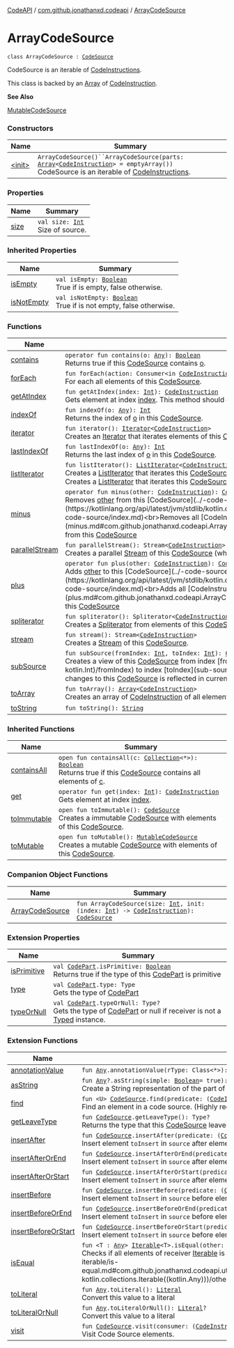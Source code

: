 [CodeAPI](../../index.md) / [com.github.jonathanxd.codeapi](../index.md) / [ArrayCodeSource](.)

# ArrayCodeSource

`class ArrayCodeSource : `[`CodeSource`](../-code-source/index.md)

CodeSource is an iterable of [CodeInstructions](../-code-instruction.md).

This class is backed by an [Array](https://kotlinlang.org/api/latest/jvm/stdlib/kotlin/-array/index.html) of [CodeInstruction](../-code-instruction.md).

**See Also**

[MutableCodeSource](../-mutable-code-source/index.md)

### Constructors

| Name | Summary |
|---|---|
| [&lt;init&gt;](-init-.md) | `ArrayCodeSource()``ArrayCodeSource(parts: `[`Array`](https://kotlinlang.org/api/latest/jvm/stdlib/kotlin/-array/index.html)`<`[`CodeInstruction`](../-code-instruction.md)`> = emptyArray())`<br>CodeSource is an iterable of [CodeInstructions](../-code-instruction.md). |

### Properties

| Name | Summary |
|---|---|
| [size](size.md) | `val size: `[`Int`](https://kotlinlang.org/api/latest/jvm/stdlib/kotlin/-int/index.html)<br>Size of source. |

### Inherited Properties

| Name | Summary |
|---|---|
| [isEmpty](../-code-source/is-empty.md) | `val isEmpty: `[`Boolean`](https://kotlinlang.org/api/latest/jvm/stdlib/kotlin/-boolean/index.html)<br>True if is empty, false otherwise. |
| [isNotEmpty](../-code-source/is-not-empty.md) | `val isNotEmpty: `[`Boolean`](https://kotlinlang.org/api/latest/jvm/stdlib/kotlin/-boolean/index.html)<br>True if is not empty, false otherwise. |

### Functions

| Name | Summary |
|---|---|
| [contains](contains.md) | `operator fun contains(o: `[`Any`](https://kotlinlang.org/api/latest/jvm/stdlib/kotlin/-any/index.html)`): `[`Boolean`](https://kotlinlang.org/api/latest/jvm/stdlib/kotlin/-boolean/index.html)<br>Returns true if this [CodeSource](../-code-source/index.md) contains [o](contains.md#com.github.jonathanxd.codeapi.ArrayCodeSource$contains(kotlin.Any)/o). |
| [forEach](for-each.md) | `fun forEach(action: Consumer<in `[`CodeInstruction`](../-code-instruction.md)`>): `[`Unit`](https://kotlinlang.org/api/latest/jvm/stdlib/kotlin/-unit/index.html)<br>For each all elements of this [CodeSource](../-code-source/index.md). |
| [getAtIndex](get-at-index.md) | `fun getAtIndex(index: `[`Int`](https://kotlinlang.org/api/latest/jvm/stdlib/kotlin/-int/index.html)`): `[`CodeInstruction`](../-code-instruction.md)<br>Gets element at index [index](get-at-index.md#com.github.jonathanxd.codeapi.ArrayCodeSource$getAtIndex(kotlin.Int)/index). This method should only be called if the index is in the bounds. |
| [indexOf](index-of.md) | `fun indexOf(o: `[`Any`](https://kotlinlang.org/api/latest/jvm/stdlib/kotlin/-any/index.html)`): `[`Int`](https://kotlinlang.org/api/latest/jvm/stdlib/kotlin/-int/index.html)<br>Returns the index of [o](index-of.md#com.github.jonathanxd.codeapi.ArrayCodeSource$indexOf(kotlin.Any)/o) in this [CodeSource](../-code-source/index.md). |
| [iterator](iterator.md) | `fun iterator(): `[`Iterator`](https://kotlinlang.org/api/latest/jvm/stdlib/kotlin.collections/-iterator/index.html)`<`[`CodeInstruction`](../-code-instruction.md)`>`<br>Creates an [Iterator](https://kotlinlang.org/api/latest/jvm/stdlib/kotlin.collections/-iterator/index.html) that iterates elements of this [CodeSource](../-code-source/index.md). |
| [lastIndexOf](last-index-of.md) | `fun lastIndexOf(o: `[`Any`](https://kotlinlang.org/api/latest/jvm/stdlib/kotlin/-any/index.html)`): `[`Int`](https://kotlinlang.org/api/latest/jvm/stdlib/kotlin/-int/index.html)<br>Returns the last index of [o](last-index-of.md#com.github.jonathanxd.codeapi.ArrayCodeSource$lastIndexOf(kotlin.Any)/o) in this [CodeSource](../-code-source/index.md). |
| [listIterator](list-iterator.md) | `fun listIterator(): `[`ListIterator`](https://kotlinlang.org/api/latest/jvm/stdlib/kotlin.collections/-list-iterator/index.html)`<`[`CodeInstruction`](../-code-instruction.md)`>`<br>Creates a [ListIterator](https://kotlinlang.org/api/latest/jvm/stdlib/kotlin.collections/-list-iterator/index.html) that iterates this [CodeSource](../-code-source/index.md).`fun listIterator(index: `[`Int`](https://kotlinlang.org/api/latest/jvm/stdlib/kotlin/-int/index.html)`): `[`ListIterator`](https://kotlinlang.org/api/latest/jvm/stdlib/kotlin.collections/-list-iterator/index.html)`<`[`CodeInstruction`](../-code-instruction.md)`>`<br>Creates a [ListIterator](https://kotlinlang.org/api/latest/jvm/stdlib/kotlin.collections/-list-iterator/index.html) that iterates this [CodeSource](../-code-source/index.md) and starts at [index](list-iterator.md#com.github.jonathanxd.codeapi.ArrayCodeSource$listIterator(kotlin.Int)/index). |
| [minus](minus.md) | `operator fun minus(other: `[`CodeInstruction`](../-code-instruction.md)`): `[`CodeSource`](../-code-source/index.md)<br>Removes [other](minus.md#com.github.jonathanxd.codeapi.ArrayCodeSource$minus(com.github.jonathanxd.codeapi.CodeInstruction)/other) from this [CodeSource](../-code-source/index.md).`operator fun minus(other: `[`Iterable`](https://kotlinlang.org/api/latest/jvm/stdlib/kotlin.collections/-iterable/index.html)`<`[`CodeInstruction`](../-code-instruction.md)`>): `[`CodeSource`](../-code-source/index.md)<br>Removes all [CodeInstruction](../-code-instruction.md) of [other](minus.md#com.github.jonathanxd.codeapi.ArrayCodeSource$minus(kotlin.collections.Iterable((com.github.jonathanxd.codeapi.CodeInstruction)))/other) from this [CodeSource](../-code-source/index.md) |
| [parallelStream](parallel-stream.md) | `fun parallelStream(): Stream<`[`CodeInstruction`](../-code-instruction.md)`>`<br>Creates a parallel [Stream](#) of this [CodeSource](../-code-source/index.md) (which may or may not be parallel). |
| [plus](plus.md) | `operator fun plus(other: `[`CodeInstruction`](../-code-instruction.md)`): `[`CodeSource`](../-code-source/index.md)<br>Adds [other](plus.md#com.github.jonathanxd.codeapi.ArrayCodeSource$plus(com.github.jonathanxd.codeapi.CodeInstruction)/other) to this [CodeSource](../-code-source/index.md).`operator fun plus(other: `[`Iterable`](https://kotlinlang.org/api/latest/jvm/stdlib/kotlin.collections/-iterable/index.html)`<`[`CodeInstruction`](../-code-instruction.md)`>): `[`CodeSource`](../-code-source/index.md)<br>Adds all [CodeInstruction](../-code-instruction.md) of [other](plus.md#com.github.jonathanxd.codeapi.ArrayCodeSource$plus(kotlin.collections.Iterable((com.github.jonathanxd.codeapi.CodeInstruction)))/other) to this [CodeSource](../-code-source/index.md) |
| [spliterator](spliterator.md) | `fun spliterator(): Spliterator<`[`CodeInstruction`](../-code-instruction.md)`>`<br>Creates a [Spliterator](#) from elements of this [CodeSource](../-code-source/index.md). |
| [stream](stream.md) | `fun stream(): Stream<`[`CodeInstruction`](../-code-instruction.md)`>`<br>Creates a [Stream](#) of this [CodeSource](../-code-source/index.md). |
| [subSource](sub-source.md) | `fun subSource(fromIndex: `[`Int`](https://kotlinlang.org/api/latest/jvm/stdlib/kotlin/-int/index.html)`, toIndex: `[`Int`](https://kotlinlang.org/api/latest/jvm/stdlib/kotlin/-int/index.html)`): `[`CodeSource`](../-code-source/index.md)<br>Creates a view of this [CodeSource](../-code-source/index.md) from index [fromIndex](sub-source.md#com.github.jonathanxd.codeapi.ArrayCodeSource$subSource(kotlin.Int, kotlin.Int)/fromIndex) to index [toIndex](sub-source.md#com.github.jonathanxd.codeapi.ArrayCodeSource$subSource(kotlin.Int, kotlin.Int)/toIndex), changes to this [CodeSource](../-code-source/index.md) is reflected in current [CodeSource](../-code-source/index.md). |
| [toArray](to-array.md) | `fun toArray(): `[`Array`](https://kotlinlang.org/api/latest/jvm/stdlib/kotlin/-array/index.html)`<`[`CodeInstruction`](../-code-instruction.md)`>`<br>Creates an array of [CodeInstruction](../-code-instruction.md) of all elements of this [CodeSource](../-code-source/index.md). |
| [toString](to-string.md) | `fun toString(): `[`String`](https://kotlinlang.org/api/latest/jvm/stdlib/kotlin/-string/index.html) |

### Inherited Functions

| Name | Summary |
|---|---|
| [containsAll](../-code-source/contains-all.md) | `open fun containsAll(c: `[`Collection`](https://kotlinlang.org/api/latest/jvm/stdlib/kotlin.collections/-collection/index.html)`<*>): `[`Boolean`](https://kotlinlang.org/api/latest/jvm/stdlib/kotlin/-boolean/index.html)<br>Returns true if this [CodeSource](../-code-source/index.md) contains all elements of [c](../-code-source/contains-all.md#com.github.jonathanxd.codeapi.CodeSource$containsAll(kotlin.collections.Collection((kotlin.Any)))/c). |
| [get](../-code-source/get.md) | `operator fun get(index: `[`Int`](https://kotlinlang.org/api/latest/jvm/stdlib/kotlin/-int/index.html)`): `[`CodeInstruction`](../-code-instruction.md)<br>Gets element at index [index](../-code-source/get.md#com.github.jonathanxd.codeapi.CodeSource$get(kotlin.Int)/index). |
| [toImmutable](../-code-source/to-immutable.md) | `open fun toImmutable(): `[`CodeSource`](../-code-source/index.md)<br>Creates a immutable [CodeSource](../-code-source/index.md) with elements of this [CodeSource](../-code-source/index.md). |
| [toMutable](../-code-source/to-mutable.md) | `open fun toMutable(): `[`MutableCodeSource`](../-mutable-code-source/index.md)<br>Creates a mutable [CodeSource](../-code-source/index.md) with elements of this [CodeSource](../-code-source/index.md). |

### Companion Object Functions

| Name | Summary |
|---|---|
| [ArrayCodeSource](-array-code-source.md) | `fun ArrayCodeSource(size: `[`Int`](https://kotlinlang.org/api/latest/jvm/stdlib/kotlin/-int/index.html)`, init: (index: `[`Int`](https://kotlinlang.org/api/latest/jvm/stdlib/kotlin/-int/index.html)`) -> `[`CodeInstruction`](../-code-instruction.md)`): `[`CodeSource`](../-code-source/index.md) |

### Extension Properties

| Name | Summary |
|---|---|
| [isPrimitive](../is-primitive.md) | `val `[`CodePart`](../-code-part/index.md)`.isPrimitive: `[`Boolean`](https://kotlinlang.org/api/latest/jvm/stdlib/kotlin/-boolean/index.html)<br>Returns true if the type of this [CodePart](../-code-part/index.md) is primitive |
| [type](../type.md) | `val `[`CodePart`](../-code-part/index.md)`.type: Type`<br>Gets the type of [CodePart](../-code-part/index.md) |
| [typeOrNull](../type-or-null.md) | `val `[`CodePart`](../-code-part/index.md)`.typeOrNull: Type?`<br>Gets the type of [CodePart](../-code-part/index.md) or null if receiver is not a [Typed](../../com.github.jonathanxd.codeapi.base/-typed/index.md) instance. |

### Extension Functions

| Name | Summary |
|---|---|
| [annotationValue](../../com.github.jonathanxd.codeapi.util.conversion/kotlin.-any/annotation-value.md) | `fun `[`Any`](https://kotlinlang.org/api/latest/jvm/stdlib/kotlin/-any/index.html)`.annotationValue(rType: Class<*>): `[`Any`](https://kotlinlang.org/api/latest/jvm/stdlib/kotlin/-any/index.html) |
| [asString](../../com.github.jonathanxd.codeapi.util/kotlin.-any/as-string.md) | `fun `[`Any`](https://kotlinlang.org/api/latest/jvm/stdlib/kotlin/-any/index.html)`?.asString(simple: `[`Boolean`](https://kotlinlang.org/api/latest/jvm/stdlib/kotlin/-boolean/index.html)` = true): `[`String`](https://kotlinlang.org/api/latest/jvm/stdlib/kotlin/-string/index.html)<br>Create a String representation of the part of this [CodePart](../-code-part/index.md) |
| [find](../find.md) | `fun <U> `[`CodeSource`](../-code-source/index.md)`.find(predicate: (`[`CodeInstruction`](../-code-instruction.md)`) -> `[`Boolean`](https://kotlinlang.org/api/latest/jvm/stdlib/kotlin/-boolean/index.html)`, function: (`[`CodeInstruction`](../-code-instruction.md)`) -> U): `[`List`](https://kotlinlang.org/api/latest/jvm/stdlib/kotlin.collections/-list/index.html)`<U>`<br>Find an element in a code source. (Highly recommended to use [SourceInspect](../../com.github.jonathanxd.codeapi.inspect/-source-inspect/index.md) instead of this. |
| [getLeaveType](../get-leave-type.md) | `fun `[`CodeSource`](../-code-source/index.md)`.getLeaveType(): Type?`<br>Returns the type that this [CodeSource](../-code-source/index.md) leaves on stack. |
| [insertAfter](../insert-after.md) | `fun `[`CodeSource`](../-code-source/index.md)`.insertAfter(predicate: (`[`CodeInstruction`](../-code-instruction.md)`) -> `[`Boolean`](https://kotlinlang.org/api/latest/jvm/stdlib/kotlin/-boolean/index.html)`, toInsert: `[`CodeSource`](../-code-source/index.md)`): `[`MutableCodeSource`](../-mutable-code-source/index.md)<br>Insert element `toInsert` in `source` after element determined by `predicate` |
| [insertAfterOrEnd](../insert-after-or-end.md) | `fun `[`CodeSource`](../-code-source/index.md)`.insertAfterOrEnd(predicate: (`[`CodeInstruction`](../-code-instruction.md)`) -> `[`Boolean`](https://kotlinlang.org/api/latest/jvm/stdlib/kotlin/-boolean/index.html)`, toInsert: `[`CodeSource`](../-code-source/index.md)`): `[`MutableCodeSource`](../-mutable-code-source/index.md)<br>Insert element `toInsert` in `source` after element determined by `predicate` or at end of source if not found. |
| [insertAfterOrStart](../insert-after-or-start.md) | `fun `[`CodeSource`](../-code-source/index.md)`.insertAfterOrStart(predicate: (`[`CodeInstruction`](../-code-instruction.md)`) -> `[`Boolean`](https://kotlinlang.org/api/latest/jvm/stdlib/kotlin/-boolean/index.html)`, toInsert: `[`CodeSource`](../-code-source/index.md)`): `[`MutableCodeSource`](../-mutable-code-source/index.md)<br>Insert element `toInsert` in `source` after element determined by `predicate` or at start of source if not found. |
| [insertBefore](../insert-before.md) | `fun `[`CodeSource`](../-code-source/index.md)`.insertBefore(predicate: (`[`CodeInstruction`](../-code-instruction.md)`) -> `[`Boolean`](https://kotlinlang.org/api/latest/jvm/stdlib/kotlin/-boolean/index.html)`, toInsert: `[`CodeSource`](../-code-source/index.md)`): `[`MutableCodeSource`](../-mutable-code-source/index.md)<br>Insert element `toInsert` in `source` before element determined by `predicate` |
| [insertBeforeOrEnd](../insert-before-or-end.md) | `fun `[`CodeSource`](../-code-source/index.md)`.insertBeforeOrEnd(predicate: (`[`CodeInstruction`](../-code-instruction.md)`) -> `[`Boolean`](https://kotlinlang.org/api/latest/jvm/stdlib/kotlin/-boolean/index.html)`, toInsert: `[`CodeSource`](../-code-source/index.md)`): `[`MutableCodeSource`](../-mutable-code-source/index.md)<br>Insert element `toInsert` in `source` before element determined by `predicate` or at end of source if not found. |
| [insertBeforeOrStart](../insert-before-or-start.md) | `fun `[`CodeSource`](../-code-source/index.md)`.insertBeforeOrStart(predicate: (`[`CodeInstruction`](../-code-instruction.md)`) -> `[`Boolean`](https://kotlinlang.org/api/latest/jvm/stdlib/kotlin/-boolean/index.html)`, toInsert: `[`CodeSource`](../-code-source/index.md)`): `[`MutableCodeSource`](../-mutable-code-source/index.md)<br>Insert element `toInsert` in `source` before element determined by `predicate` or at start of source if not found. |
| [isEqual](../../com.github.jonathanxd.codeapi.util.conversion/kotlin.collections.-iterable/is-equal.md) | `fun <T : `[`Any`](https://kotlinlang.org/api/latest/jvm/stdlib/kotlin/-any/index.html)`> `[`Iterable`](https://kotlinlang.org/api/latest/jvm/stdlib/kotlin.collections/-iterable/index.html)`<T>.isEqual(other: `[`Iterable`](https://kotlinlang.org/api/latest/jvm/stdlib/kotlin.collections/-iterable/index.html)`<*>): `[`Boolean`](https://kotlinlang.org/api/latest/jvm/stdlib/kotlin/-boolean/index.html)<br>Checks if all elements of receiver [Iterable](https://kotlinlang.org/api/latest/jvm/stdlib/kotlin.collections/-iterable/index.html) is equal to elements of [other](../../com.github.jonathanxd.codeapi.util.conversion/kotlin.collections.-iterable/is-equal.md#com.github.jonathanxd.codeapi.util.conversion$isEqual(kotlin.collections.Iterable((com.github.jonathanxd.codeapi.util.conversion.isEqual.T)), kotlin.collections.Iterable((kotlin.Any)))/other). |
| [toLiteral](../../com.github.jonathanxd.codeapi.util.conversion/kotlin.-any/to-literal.md) | `fun `[`Any`](https://kotlinlang.org/api/latest/jvm/stdlib/kotlin/-any/index.html)`.toLiteral(): `[`Literal`](../../com.github.jonathanxd.codeapi.literal/-literal/index.md)<br>Convert this value to a literal |
| [toLiteralOrNull](../../com.github.jonathanxd.codeapi.util.conversion/kotlin.-any/to-literal-or-null.md) | `fun `[`Any`](https://kotlinlang.org/api/latest/jvm/stdlib/kotlin/-any/index.html)`.toLiteralOrNull(): `[`Literal`](../../com.github.jonathanxd.codeapi.literal/-literal/index.md)`?`<br>Convert this value to a literal |
| [visit](../visit.md) | `fun `[`CodeSource`](../-code-source/index.md)`.visit(consumer: (`[`CodeInstruction`](../-code-instruction.md)`, `[`Location`](../-location/index.md)`, `[`MutableCodeSource`](../-mutable-code-source/index.md)`) -> `[`Unit`](https://kotlinlang.org/api/latest/jvm/stdlib/kotlin/-unit/index.html)`): `[`MutableCodeSource`](../-mutable-code-source/index.md)<br>Visit Code Source elements. |

